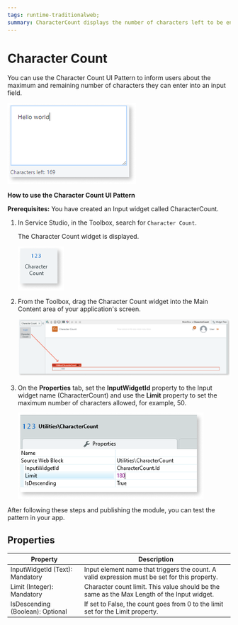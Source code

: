 ```yaml
---
tags: runtime-traditionalweb; 
summary: CharacterCount displays the number of characters left to be entered in a target input field.
---
```


# Character Count

You can use the Character Count UI Pattern to inform users about the maximum and remaining number of characters they can enter into an input field. 

 ![](<images/charactercount-image-5.png>)

**How to use the Character Count UI Pattern**

<!---1. In Service Studio, in the Toolbox, search for `Input`. 

    The Input widget is displayed.

    ![](<images/charactercount-image-6.png>)

1. From the Toolbox, drag the Input widget onto your application’s screen.

1. On the **Properties** tab, enter a name for the Input widget, for example, CharacterCount.

    ![](<images/charactercount-image-3.png>)

1. From the **Main Flow** menu, right-click **CharacterCount**, and choose **Add Local Variable**.
 

1. Set the variable's **Data Type** to **Text**.

    ![](<images/charactercount-image-4.png>) -->

**Prerequisites:** You have created an Input widget called CharacterCount.

1. In Service Studio, in the Toolbox, search for `Character Count`. 

    The Character Count widget is displayed.

    ![](<images/charactercount-image-7.png>)

1. From the Toolbox, drag the Character Count widget into the Main Content area of your application's screen.

    ![](<images/charactercount-image-8.png>)

1. On the **Properties** tab, set the **InputWidgetId** property to the Input widget name (CharacterCount) and use the **Limit** property to set the maximum number of characters allowed, for example, 50.

    ![](<images/charactercount-image-1.png>)

After following these steps and publishing the module, you can test the pattern in your app.

## Properties

| **Property** |  **Description** |
|---|---|
| InputWidgetId (Text): Mandatory | Input element name that triggers the count. A valid expression must be set for this property.|
| Limit (Integer): Mandatory  | Character count limit. This value should be the same as the Max Length of the Input widget. |
| IsDescending (Boolean): Optional  | If set to False, the count goes from 0 to the limit set for the Limit property.|

<!---## See also
* OutSystems UI Live Style Guide: [Character Count](https://outsystemsui.outsystems.com/WebStyleGuidePreview/CharacterCount.aspx) -->
